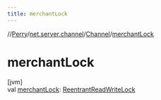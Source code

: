 ```yaml
---
title: merchantLock
---
```

//[Perry](../../../index.html)/[net.server.channel](../index.html)/[Channel](index.html)/[merchantLock](merchant-lock.html)



# merchantLock



[jvm]\
val [merchantLock](merchant-lock.html): [ReentrantReadWriteLock](https://docs.oracle.com/javase/8/docs/api/java/util/concurrent/locks/ReentrantReadWriteLock.html)




